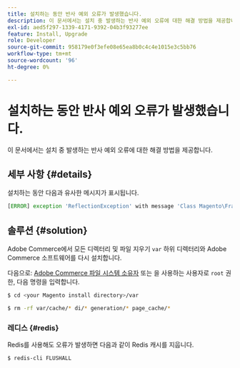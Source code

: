 ```yaml
---
title: 설치하는 동안 반사 예외 오류가 발생했습니다.
description: 이 문서에서는 설치 중 발생하는 반사 예외 오류에 대한 해결 방법을 제공합니다.
exl-id: aed5f297-1339-4171-9392-04b3f93277ee
feature: Install, Upgrade
role: Developer
source-git-commit: 958179e0f3efe08e65ea8b0c4c4e1015e3c5bb76
workflow-type: tm+mt
source-wordcount: '96'
ht-degree: 0%

---
```


# 설치하는 동안 반사 예외 오류가 발생했습니다.

이 문서에서는 설치 중 발생하는 반사 예외 오류에 대한 해결 방법을 제공합니다.

## 세부 사항 {#details}

설치하는 동안 다음과 유사한 메시지가 표시됩니다.

```php
[ERROR] exception 'ReflectionException' with message 'Class Magento\Framework\StoreManagerInterface does not exist' in /<path>/lib/internal/Magento/Framework/Code/Reader/ClassReader.php
```

## 솔루션 {#solution}

Adobe Commerce에서 모든 디렉터리 및 파일 지우기 `var` 하위 디렉터리와 Adobe Commerce 소프트웨어를 다시 설치합니다.

다음으로: [Adobe Commerce 파일 시스템 소유자](https://devdocs.magento.com/guides/v2.3/install-gde/prereq/file-sys-perms-over.html) 또는 을 사용하는 사용자로 `root` 권한, 다음 명령을 입력합니다.

```bash
$ cd <your Magento install directory>/var
```

```bash
$ rm -rf var/cache/* di/* generation/* page_cache/*
```

### 레디스 {#redis}

Redis를 사용해도 오류가 발생하면 다음과 같이 Redis 캐시를 지웁니다.

```bash
$ redis-cli FLUSHALL
```
